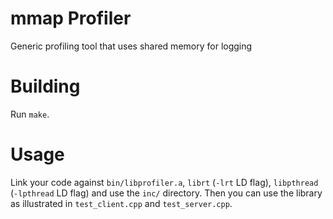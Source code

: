 # mmap Profiler
Generic profiling tool that uses shared memory for logging

# Building
Run `make`.

# Usage
Link your code against `bin/libprofiler.a`, `librt` (`-lrt` LD flag), `libpthread` (`-lpthread` LD flag) and use the `inc/` directory. Then you can use the library as illustrated in `test_client.cpp` and `test_server.cpp`.
